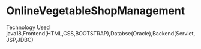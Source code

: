 # OnlineVegetableShopManagement
Technology Used java18,Frontend(HTML,CSS,BOOTSTRAP),Databse(Oracle),Backend(Servlet,JSP,JDBC)
